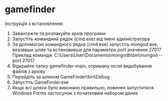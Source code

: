 # gamefinder

Інструкція з встановлення:
1. Завантажте та розпакуйте архів програми
2. Запустіть командний рядок (cmd.exe) від імені адміністратора
3. За допомогою командного рядка (cmd.exe) запустіть mongod.exe, 
   вказавши шлях та встановивши для параметра port значення 27017
   Приклад команди:
   C:\Users\User\Documents\mongodb\bin\mongod --port 27017
4. Відкрийте папку gamefinder-main, отриману після видобування файлів з архіву
5. Перейдіть за шляхом GameFinder\bin\Debug
6. Запустіть GameFinder.exe
7. Якщо всі шляхи було виконано правильно, повинен запуститися Windows Forms застосунок з початковим набором даних
